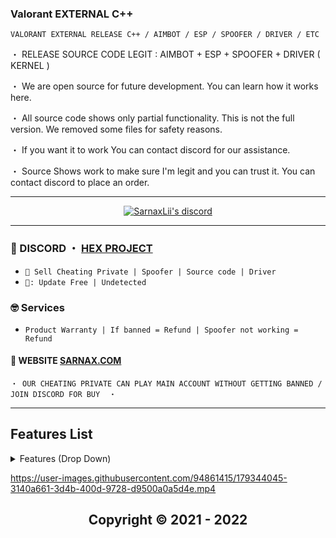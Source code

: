 ###  Valorant EXTERNAL  C++ 
```sh-session
VALORANT EXTERNAL RELEASE C++ / AIMBOT / ESP / SPOOFER / DRIVER / ETC
```
・ RELEASE SOURCE CODE LEGIT : AIMBOT + ESP + SPOOFER + DRIVER ( KERNEL )

・ We are open source for future development. You can learn how it works here.

・ All source code shows only partial functionality. This is not the full version. We removed some files for safety reasons.

・ If you want it to work You can contact discord for our assistance.

・ Source Shows work to make sure I'm legit and you can trust it. You can contact discord to place an order.
***
  <p align="center">
    <a href="https://discord.com/users/943374631644045363">
        <img title="Sarnax discord" alt="SarnaxLii's discord" src="https://discord.c99.nl/widget/theme-3/943374631644045363.png"/>
    </a>
</p>


***
 
### 💬 DISCORD ・ [HEX PROJECT](https://discord.gg/MBTkVcJefp) 

* ` 🛒 Sell Cheating Private | Spoofer | Source code | Driver `
* ` 📌: Update Free | Undetected ` 

### 🤓 Services 

* ` Product Warranty | If banned = Refund | Spoofer not working = Refund `


#### 📝 WEBSITE [SARNAX.COM](https://sarnax.xyz)

 ```sh-session
・ OUR CHEATING PRIVATE CAN PLAY MAIN ACCOUNT WITHOUT GETTING BANNED / JOIN DISCORD FOR BUY  ・
```                

***      
                           
## Features List
<details>
<summary>Features (Drop Down)</summary>
  
### [1] : AIMBOT
  * You can define your own shortcut keys.
  * can choose to lock the location  ( Head / Body / foot )
  * Smooth
  
### [2] : ESP 
  * 2D , 3D , SKELTON , BOX 
  * You can turn the feature on and off by yourself
  * Set the value to be able to show the distance you want to display.
  
### [3] : MISC
    * Crosshair 
    * Save Config
  
### [4] : SPOOFER
      * Soon
  </details>
  

https://user-images.githubusercontent.com/94861415/179344045-3140a661-3d4b-400d-9728-d9500a0a5d4e.mp4







<h2 align="center"> Copyright © 2021 - 2022
